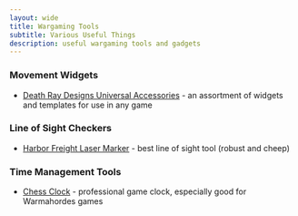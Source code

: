 ```yaml
---
layout: wide
title: Wargaming Tools
subtitle: Various Useful Things
description: useful wargaming tools and gadgets
---
```


### Movement Widgets

- [Death Ray Designs Universal Accessories](http://deathraydesigns.com/product-category/accessories/guerrilla-miniature-games/gmg-universal-accessories/) - an assortment of widgets and templates for use in any game

### Line of Sight Checkers

- [Harbor Freight Laser Marker](http://www.harborfreight.com/laser-marker.html) - best line of sight tool (robust and cheep)


### Time Management Tools

- [Chess Clock](https://amzn.to/32C8aDn) - professional game clock, especially good for Warmahordes games
